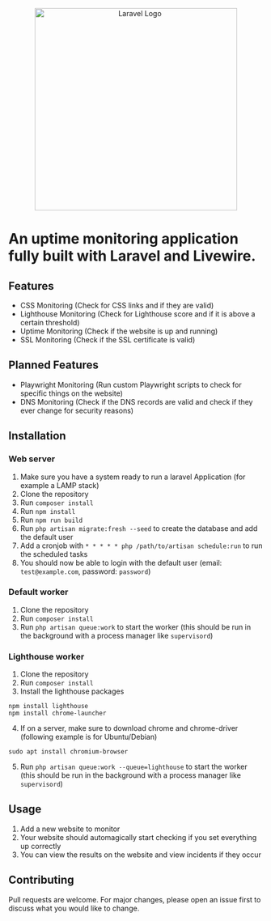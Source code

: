 <p align="center"><a href="https://laravel.com" target="_blank"><img src="https://raw.githubusercontent.com/laravel/art/master/logo-lockup/5%20SVG/2%20CMYK/1%20Full%20Color/laravel-logolockup-cmyk-red.svg" width="400" alt="Laravel Logo"></a></p>

# An uptime monitoring application fully built with Laravel and Livewire.

## Features
- CSS Monitoring (Check for CSS links and if they are valid)
- Lighthouse Monitoring (Check for Lighthouse score and if it is above a certain threshold)
- Uptime Monitoring (Check if the website is up and running)
- SSL Monitoring (Check if the SSL certificate is valid)

## Planned Features
- Playwright Monitoring (Run custom Playwright scripts to check for specific things on the website)
- DNS Monitoring (Check if the DNS records are valid and check if they ever change for security reasons)

## Installation
### Web server
1. Make sure you have a system ready to run a laravel Application (for example a LAMP stack)
2. Clone the repository
3. Run `composer install`
4. Run `npm install`
5. Run `npm run build`
6. Run `php artisan migrate:fresh --seed` to create the database and add the default user
7. Add a cronjob with `* * * * * php /path/to/artisan schedule:run` to run the scheduled tasks
8. You should now be able to login with the default user (email: `test@example.com`, password: `password`)

### Default worker
1. Clone the repository
2. Run `composer install`
3. Run `php artisan queue:work` to start the worker (this should be run in the background with a process manager like `supervisord`)

### Lighthouse worker
1. Clone the repository
2. Run `composer install`
3. Install the lighthouse packages
```shell
npm install lighthouse
npm install chrome-launcher
```
4. If on a server, make sure to download chrome and chrome-driver (following example is for Ubuntu/Debian)
```shell
sudo apt install chromium-browser
```
5. Run `php artisan queue:work --queue=lighthouse` to start the worker (this should be run in the background with a process manager like `supervisord`)


## Usage
1. Add a new website to monitor
2. Your website should automagically start checking if you set everything up correctly
3. You can view the results on the website and view incidents if they occur

## Contributing
Pull requests are welcome. For major changes, please open an issue first to discuss what you would like to change.
